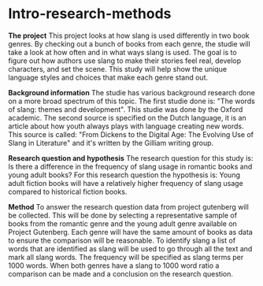 # Intro-research-methods
**The project**
This project looks at how slang is used differently in two book genres. By checking out a bunch of books from each genre, the studie will take a look at how often and in what ways slang is used. The goal is to figure out how authors use slang to make their stories feel real, develop characters, and set the scene. This study will help show the unique language styles and choices that make each genre stand out.

**Background information**
The studie has various background research done on a more broad spectrum of this topic. The first studie done is: "The words of slang: themes and development". This studie was done by the Oxford academic. The second source is specified on the Dutch language, it is an article about how youth always plays with language creating new words. This source is called: "From Dickens to the Digital Age: The Evolving Use of Slang in Literature" and it's written by the Gilliam writing group.


**Research question and hypothesis**
The research question for this study is: Is there a difference in the frequency of slang usage in romantic books and young adult books? For this research question the hypothesis is: Young adult fiction books will have a relatively higher frequency of slang usage compared to historical fiction books.

**Method**
To answer the research question data from project gutenberg will be collected. This will be done by selecting a representative sample of books from the romantic genre and the young adult genre available on Project Gutenberg. Each genre will have the same amount of books as data to ensure the comparison will be reasonable.
To identify slang a list of words that are identified as slang will be used to go through all the text and mark all slang words. The frequency will be specified as slang terms per 1000 words.
When both genres have a slang to 1000 word ratio a comparison can be made and a conclusion on the research question.
